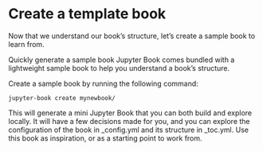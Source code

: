 # Create a template book
Now that we understand our book’s structure, let’s create a sample book to learn from.

Quickly generate a sample book
Jupyter Book comes bundled with a lightweight sample book to help you understand a book’s structure. 

Create a sample book by running the following command:

```jupyter-book create mynewbook/```

This will generate a mini Jupyter Book that you can both build and explore locally. It will have a few decisions made for you, 
and you can explore the configuration of the book in _config.yml and its structure in _toc.yml. 
Use this book as inspiration, or as a starting point to work from.
